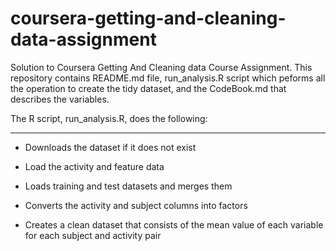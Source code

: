 # coursera-getting-and-cleaning-data-assignment

Solution to Coursera Getting And Cleaning data Course Assignment. This repository contains README.md file, run_analysis.R script which peforms all the operation to create the tidy dataset, and the CodeBook.md that describes the variables.

The R script, run_analysis.R, does the following:

----------------------------------------------------------------------------------------------------------------------------------------

- Downloads the dataset if it does not exist

- Load the activity and feature data

- Loads training and test datasets and merges them

- Converts the activity and subject columns into factors

- Creates a clean dataset that consists of the mean value of each variable for each subject and activity pair
